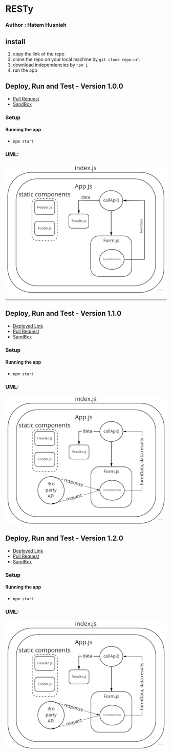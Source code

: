 # RESTy

### Author : Hatem Husnieh

## install

1. copy the link of the repo
1. clone the repo on your local machine by `git clone repo-url`
1. download independencies by `npm i`
1. run the app

## Deploy, Run and Test - Version 1.0.0

- [Pull Request](https://github.com/Hatemhusnieh/RESTy/pull/1)
- [SandBox](https://codesandbox.io/s/magical-golick-4x3cu?file=/resty/src/App.js)

### Setup

#### Running the app

- `npm start`

### UML:

![uml](resources/uml-1.jpg)

---

## Deploy, Run and Test - Version 1.1.0

- [Deployed Link](https://resty-hatem.netlify.app/)
- [Pull Request](https://github.com/Hatemhusnieh/RESTy/pull/2)
- [SandBox](https://codesandbox.io/s/loving-dust-mc8dp)

### Setup

#### Running the app

- `npm start`

### UML:

![uml](resources/useState-Hook.jpg)

## Deploy, Run and Test - Version 1.2.0

- [Deployed Link](https://resty-hatem.netlify.app/)
- [Pull Request](https://github.com/Hatemhusnieh/RESTy/pull/5)
- [SandBox](https://codesandbox.io/s/friendly-haze-c3kry)

### Setup

#### Running the app

- `npm start`

### UML:

![uml](resources/useState-Hook.jpg)
